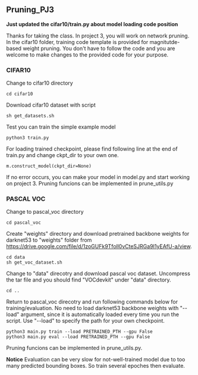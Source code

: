 ## Pruning_PJ3
**Just updated the cifar10/train.py about model loading code position**

Thanks for taking the class. In project 3, you will work on network pruning. 
In the cifar10 folder, training code template is provided for magnitutde-based weight pruning.
You don't have to follow the code and you are welcome to make changes to the provided code for your purpose.

### CIFAR10
Change to cifar10 directory
```
cd cifar10
```
Download cifar10 dataset with script
```
sh get_datasets.sh
```
Test you can train the simple example model
```
python3 train.py
```
For loading trained checkpoint, please find following line at the end of train.py and change ckpt_dir to your own one.
```
m.construct_model(ckpt_dir=None)
```
If no error occurs, you can make your model in model.py and start working on project 3. Pruning funcions can be implemented in prune_utils.py

### PASCAL VOC
Change to pascal_voc directory
```
cd pascal_voc
```
Create "weights" directory and download pretrained backbone weights for darknet53 to "weights" folder from https://drive.google.com/file/d/1zoGUFk9Tfoll0vCteSJRGa9I1yEAfU-a/view. 
```
cd data
sh get_voc_dataset.sh
```
Change to "data" direcotry and download pascal voc dataset. Uncompress the tar file and you should find "VOCdevkit" under "data" directory.
```
cd ..
```
Return to pascal_voc direcotry and run following commands below for training/evaluation. No need to load darknet53 backbone weights with "--load" argument, since it is automatically loaded every time you run the script. Use "--load" to specify the path for your own checkpoint.
```
python3 main.py train --load PRETRAINED_PTH --gpu False
python3 main.py eval --load PRETRAINED_PTH --gpu False
```
Pruning funcions can be implemented in prune_utils.py. 

**Notice** Evaluation can be very slow for not-well-trained model due to too many predicted bounding boxes. So train several epoches then evaluate.

